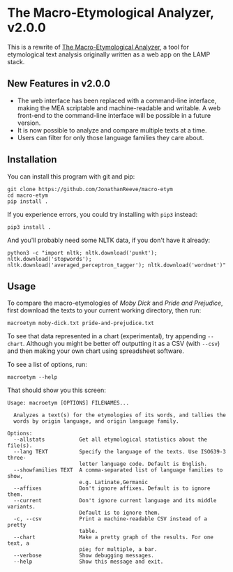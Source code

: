 # The Macro-Etymological Analyzer, v2.0.0

This is a rewrite of [The Macro-Etymological Analyzer](http://jonreeve.com/etym), a tool for etymological text analysis originally written as a web app on the LAMP stack.

## New Features in v2.0.0

 * The web interface has been replaced with a command-line interface, making the MEA scriptable and machine-readable and writable. A web front-end to the command-line interface will be possible in a future version.
 * It is now possible to analyze and compare multiple texts at a time.
 * Users can filter for only those language families they care about.

## Installation
You can install this program with git and pip: 

    git clone https://github.com/JonathanReeve/macro-etym
    cd macro-etym
    pip install .

If you experience errors, you could try installing with `pip3` instead:

    pip3 install .

And you'll probably need some NLTK data, if you don't have it already:

    python3 -c "import nltk; nltk.download('punkt'); nltk.download('stopwords'); nltk.download('averaged_perceptron_tagger'); nltk.download('wordnet')"

## Usage

To compare the macro-etymologies of _Moby Dick_ and _Pride and Prejudice_, first download the texts to your current working directory, then run: 

    macroetym moby-dick.txt pride-and-prejudice.txt

To see that data represented in a chart (experimental), try appending `--chart`. Although you might be better off outputting it as a CSV (with `--csv`) and then making your own chart using spreadsheet software. 

To see a list of options, run:

    macroetym --help

That should show you this screen: 

```
Usage: macroetym [OPTIONS] FILENAMES...

  Analyzes a text(s) for the etymologies of its words, and tallies the
  words by origin language, and origin language family.

Options:
  --allstats           Get all etymological statistics about the file(s).
  --lang TEXT          Specify the language of the texts. Use ISO639-3 three-
                       letter language code. Default is English.
  --showfamilies TEXT  A comma-separated list of language families to show,
                       e.g. Latinate,Germanic
  --affixes            Don't ignore affixes. Default is to ignore them.
  --current            Don't ignore current language and its middle variants.
                       Default is to ignore them.
  -c, --csv            Print a machine-readable CSV instead of a pretty
                       table.
  --chart              Make a pretty graph of the results. For one text, a
                       pie; for multiple, a bar.
  --verbose            Show debugging messages.
  --help               Show this message and exit.
```
